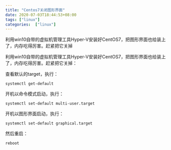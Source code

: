 ```yaml
---
title: "Centos7关闭图形界面"
date: 2020-07-03T18:44:53+08:00
tags: ["linux"]
categories:  ["linux"]
---
```


利用win10自带的虚拟机管理工具Hyper-V安装好CentOS7，把图形界面也给装上了，内存吃得厉害。赶紧把它关掉
<!--more-->


利用win10自带的虚拟机管理工具Hyper-V安装好CentOS7，把图形界面也给装上了，内存吃得厉害。赶紧把它关掉：

查看默认的target，执行：
```
systemctl get-default
```

开机以命令模式启动，执行：
```
systemctl set-default multi-user.target
```

开机以图形界面启动，执行：
```
systemctl set-default graphical.target
```

然后重启：
```
reboot
```
